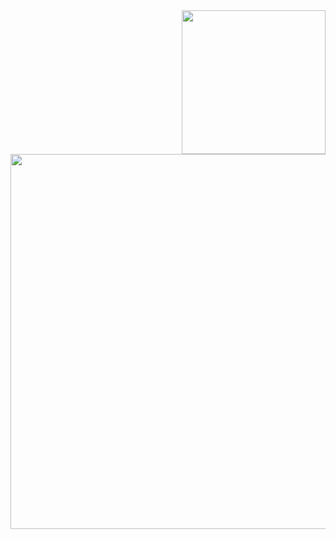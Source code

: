 <img align='right' src="https://media.giphy.com/media/M9gbBd9nbDrOTu1Mqx/giphy.gif" width="230">

<img src="https://mir-s3-cdn-cf.behance.net/project_modules/max_1200/4ff07986208593.5d9a654e92f36.gif" width="600">
